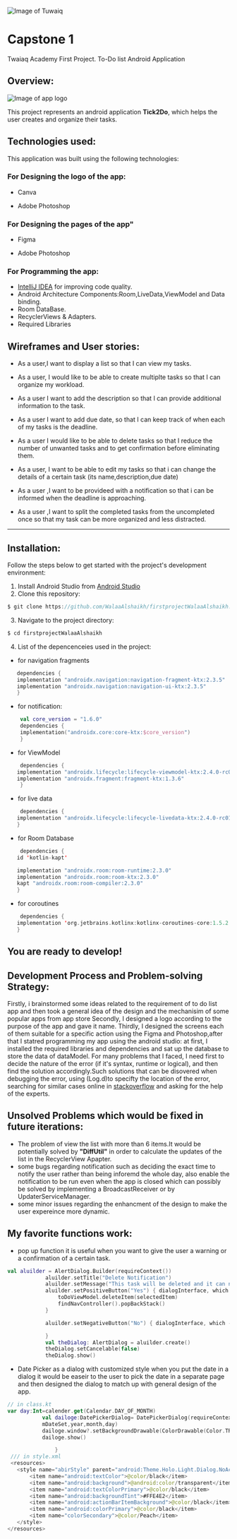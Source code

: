 ![Image of Tuwaiq](https://camo.githubusercontent.com/37ca472e2afb74974a0314d89af8f470422a79582bed0d188f9927777230195d/68747470733a2f2f6c61756e63682e73612f6173736574732f696d616765732f6c6f676f732f7475776169712d61636164656d792d6c6f676f2e737667)
# Capstone 1 
Twaiaq Academy First Project.
To-Do list Android Application
## Overview:
![Image of app logo](https://g.top4top.io/p_2132buy3s1.png)


This project represents an android application **Tick2Do**, which helps the user creates and organize their tasks.
## Technologies used:
This application was built using the following technologies:
### For Designing the logo of the app:
* Canva

* Adobe Photoshop
### For Designing the pages of the app"
* Figma 

* Adobe Photoshop
### For Programming the app:
* [IntelliJ IDEA](https://www.jetbrains.com/idea/download/#section=windows) for improving code quality.
* Android Architecture Components:Room,LiveData,ViewModel and Data binding.
* Room DataBase.
* RecyclerViews & Adapters.
* Required Libraries

## Wireframes and User stories:
- As a user,I want to display a list so that I can view my tasks.

- As a user, I would like to be able to create multiplte tasks so that I can organize my workload.

- As a user I want to add the description so that I can provide additional information to the task.

- As a user I want to add due date, so that I can keep track of when each of my tasks is the deadline.

- As a user I would like to be able to delete tasks so that I reduce the number of unwanted tasks and to get confirmation before eliminating them.

- As a user, I want to be able to edit my tasks so that i can change the details of a certain task (its name,description,due date)

- As a user ,I want to be provideed with a notification so that i can be informed when the deadline is approaching.

- As a user ,I want to split the completed tasks from the uncompleted once so that my task can be more organized and less distracted.
-------------------------------------------------------------------------
## Installation:
Follow the steps below to get started with the project's development environment:
1. Install Android Studio from [Android Studio](https://developer.android.com/studio?gclid=Cj0KCQjw5oiMBhDtARIsAJi0qk2WOPjxp2Wij5sgO3bAK6Rp18zrs4Y0L5S6W89Fk7OClhAiVuNr1mgaAsT-EALw_wcB&gclsrc=aw.ds)
2. Clone this repository:
 ```kotlin 
 $ git clone https://github.com/WalaaAlshaikh/firstprojectWalaaAlshaikh.git
 ```
3. Navigate to the project directory:
 ```kotlin 
 $ cd firstprojectWalaaAlshaikh
 ```
 4. List of the depencenceies used in the project:
   * for navigation fragments
 ```kotlin
    dependencies {
    implementation "androidx.navigation:navigation-fragment-ktx:2.3.5"
    implementation "androidx.navigation:navigation-ui-ktx:2.3.5"
    }
``` 

   * for notification:
```kotlin
    val core_version = "1.6.0"
    dependencies {
    implementation("androidx.core:core-ktx:$core_version")
    }
```
    
   * for ViewModel
```kotlin
    dependencies {
   implementation "androidx.lifecycle:lifecycle-viewmodel-ktx:2.4.0-rc01"
   implementation "androidx.fragment:fragment-ktx:1.3.6"
    }
```
   * for live data
```kotlin
    dependencies { 
   implementation "androidx.lifecycle:lifecycle-livedata-ktx:2.4.0-rc01"
   }
```
   * for Room Database
```kotlin
    dependencies { 
   id 'kotlin-kapt'

   implementation "androidx.room:room-runtime:2.3.0"
   implementation "androidx.room:room-ktx:2.3.0"
   kapt "androidx.room:room-compiler:2.3.0"
   }
```
   * for coroutines
```kotlin
    dependencies { 
   implementation 'org.jetbrains.kotlinx:kotlinx-coroutines-core:1.5.2'
   }
```

 You are ready to develop!
 -----------------------------------------------------------------
 
## Development Process and Problem-solving Strategy:
Firstly, i brainstormed some ideas related to the requirement of to do list app and then took a general idea of the design and the mechanisim of some popular apps from app store
Secondly, I designed a logo according to the purpose of the app and gave it name.
Thirdly, I designed the screens each of them suitable for a specific action using the Figma and Photoshop,after that I statred programming my app using the android studio: at first, I installed the required libraries and dependencies and sat up the database to store the data of dataModel.
For many problems that I faced, I need first to decide the nature of the error (if it's syntax, runtime or logical), and then find the solution accordingly.Such solutions that can be disovered when debugging the error, using (Log.d)to specifty the location of the error, searching for similar cases online in [stackoverflow](https://stackoverflow.com/) and asking for the help of the experts.
## Unsolved Problems which would be fixed in future iterations:
* The problem of view the list with more than 6 items.It would be potentially solved by **"DiffUtil"** in order to calculate the updates of the list in the RecyclerView Apapter.
* some bugs regarding notification such as deciding the exact time to notify the user rather than being inforemd the whole day, also enable the notification to be run even when the app is closed which can possibly be solved by implementing a BroadcastReceiver or by UpdaterServiceManager.
* some minor issues regarding the enhancment of the design to make the user expereince more dynamic.

## My favorite functions work:
* pop up function
it is useful when you want to give the user a warning or a confirmation of a certain task.
```kotlin
val aluilder = AlertDialog.Builder(requireContext())
            aluilder.setTitle("Delete Notification")
            aluilder.setMessage("This task will be deleted and it can not be undone \n Are you sure you want to do this")
            aluilder.setPositiveButton("Yes") { dialogInterface, which ->
                toDoViewModel.deleteItem(selectedItem)
                findNavController().popBackStack()
            }

            aluilder.setNegativeButton("No") { dialogInterface, which ->

            }
            val theDialog: AlertDialog = aluilder.create()
            theDialog.setCancelable(false)
            theDialog.show()
```            
* Date Picker as a dialog with customized style
when you put the date in a dialog it would be easeir to the user to pick the date in a separate page and then designed the dialog to match up with general design of the app.
 ```kotlin
 // in class.kt
 var day:Int=calender.get(Calendar.DAY_OF_MONTH)
            val dailoge:DatePickerDialog= DatePickerDialog(requireContext(),R.style.abirStyle,
            mDateSet,year,month,day)
            dailoge.window?.setBackgroundDrawable(ColorDrawable(Color.TRANSPARENT))
            dailoge.show()

                }
  /// in style.xml
  <resources>
    <style name="abirStyle" parent="android:Theme.Holo.Light.Dialog.NoActionBar.MinWidth">
        <item name="android:textColor">@color/black</item>
        <item name="android:background">@android:color/transparent</item>
        <item name="android:textColorPrimary">@color/black</item>
        <item name="android:backgroundTint">#FFE4E2</item>
        <item name="android:actionBarItemBackground">@color/black</item>
        <item name="android:colorPrimary">@color/black</item>
        <item name="colorSecondary">@color/Peach</item>
    </style>
</resources>
```
